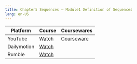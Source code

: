 ```yaml
---
title: Chapter5 Sequences – Module1 Definition of Sequences
lang: en-US
---
```


| Platform   | Course                                                                                      | Coursewares                                                       |
|-------------|----------------------------------------------------------------------------------------------|-------------------------------------------------------------------|
| YouTube     | [Watch](https://www.youtube.com/watch?v=qzTFCMGohoM&list=PLm0MFkgiW1JgKq1kku2WxmrElFbDl7p_s) | [Courseware](../../public/math/Core%20Courses/pdf/Courseware.pdf) |
| Dailymotion | [Watch](https://www.dailymotion.com/video/x9glvry?playlist=x9h6d2)                           |                                                                   |
| Rumble      | [Watch](https://rumble.com/v6s95bz-19-chapter5-sequence-module1-sequence-definition.html)    |                                                                   |

